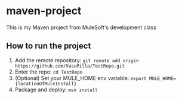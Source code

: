 # maven-project
This is my Maven project from MuleSoft's development class
## How to run the project
1. Add the remote repository: `git remote add origin
https://github.com/VasuPilla/TestRepo.git`
2. Enter the repo: `cd TestRepo`
3. (Optional) Set your MULE_HOME env variable: `export
MULE_HOME={locationOfMuleInstall}`
4. Package and deploy: `mvn install`